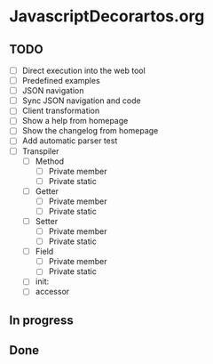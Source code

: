 # JavascriptDecorartos.org

## TODO

- [ ] Direct execution into the web tool
- [ ] Predefined examples
- [ ] JSON navigation
- [ ] Sync JSON navigation and code
- [ ] Client transformation
- [ ] Show a help from homepage
- [ ] Show the changelog from homepage
- [ ] Add automatic parser test
- [ ] Transpiler
  - [ ] Method
    - [ ] Private member
    - [ ] Private static
  - [ ] Getter
    - [ ] Private member
    - [ ] Private static
  - [ ] Setter
    - [ ] Private member
    - [ ] Private static
  - [ ] Field
    - [ ] Private member
    - [ ] Private static
  - [ ] init:
  - [ ] accessor

## In progress


## Done

